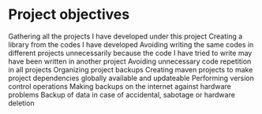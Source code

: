 # Project objectives 
Gathering all the projects I have developed under this project
Creating a library from the codes I have developed
Avoiding writing the same codes in different projects unnecessarily because the code I have tried to write may have been written in another project
Avoiding unnecessary code repetition in all projects
Organizing project backups
Creating maven projects to make project dependencies globally available and updateable
Performing version control operations
Making backups on the internet against hardware problems
Backup of data in case of accidental, sabotage or hardware deletion

